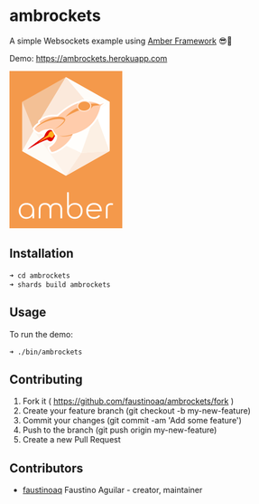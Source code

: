 # ambrockets

A simple Websockets example using [Amber Framework](https://amberframework.org/) 😎🚀

Demo: https://ambrockets.herokuapp.com

[![ambrockets](https://raw.githubusercontent.com/faustinoaq/ambrockets/master/src/assets/images/logo.png)](https://ambrockets.herokuapp.com)

## Installation

```
➜ cd ambrockets
➜ shards build ambrockets
```

## Usage

To run the demo:

```
➜ ./bin/ambrockets
```

## Contributing

1. Fork it ( https://github.com/faustinoaq/ambrockets/fork )
2. Create your feature branch (git checkout -b my-new-feature)
3. Commit your changes (git commit -am 'Add some feature')
4. Push to the branch (git push origin my-new-feature)
5. Create a new Pull Request

## Contributors

- [faustinoaq](https://github.com/faustinoaq) Faustino Aguilar - creator, maintainer
